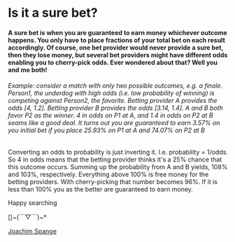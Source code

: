 # Is it a sure bet? #
#### A sure bet is when you are guaranteed to earn money whichever outcome happens. You only have to place fractions of your total bet on each result accordingly. Of course, one bet provider would never provide a sure bet, then they lose money, but several bet providers might have different odds enabling you to cherry-pick odds. Ever wondered about that? Well you and me both! ####
###### Example: consider a match with only two possible outcomes, e.g. a finale. Person1, the underdog with high odds (i.e. low probability of winning) is competing against Person2, the favorite. Betting provider A provides the odds [4, 1.2]. Betting provider B provides the odds [3.14, 1.4]. A and B both favor P2 as the winner. 4 in odds on P1 at A, and 1.4 in odds on P2 at B seams like a good deal. It turns out you are guaranteed to earn 3.57% on you initial bet if you place 25.93% on P1 at A and 74.07% on P2 at B ######
Converting an odds to probability is just inverting it. I.e. probability = 1/odds. So 4 in odds means that the betting provider thinks it's a 25% chance that this outcome occurs. Summing up the probability from A and B yields, 108% and 103%, respectively. Everything above 100% is free money for the betting providers. With cherry-picking that number becomes 96%. If it is less than 100% you as the better are guaranteed to earn money.

Happy searching

[]~(￣▽￣)~*  

[Joachim Spange](https://www.linkedin.com/in/joachimspange/)